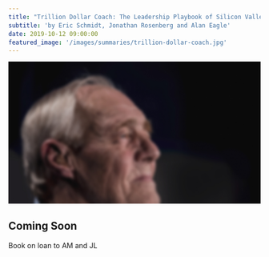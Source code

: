 ```yaml
---
title: "Trillion Dollar Coach: The Leadership Playbook of Silicon Valley's Bill Campbell"
subtitle: 'by Eric Schmidt, Jonathan Rosenberg and Alan Eagle'
date: 2019-10-12 09:00:00
featured_image: '/images/summaries/trillion-dollar-coach.jpg'
---
```


![](/images/summaries/trillion-dollar-coach.jpg)

## Coming Soon

Book on loan to AM and JL